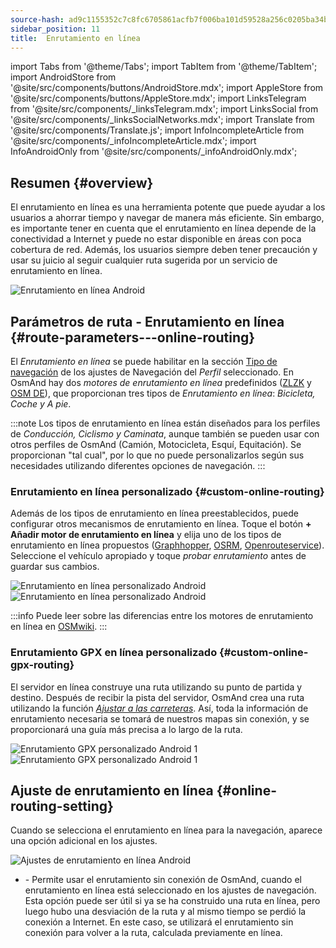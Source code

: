 ```yaml
---
source-hash: ad9c1155352c7c8fc6705861acfb7f006ba101d59528a256c0205ba34b62fd80
sidebar_position: 11
title:  Enrutamiento en línea
---
```

import Tabs from '@theme/Tabs';
import TabItem from '@theme/TabItem';
import AndroidStore from '@site/src/components/buttons/AndroidStore.mdx';
import AppleStore from '@site/src/components/buttons/AppleStore.mdx';
import LinksTelegram from '@site/src/components/_linksTelegram.mdx';
import LinksSocial from '@site/src/components/_linksSocialNetworks.mdx';
import Translate from '@site/src/components/Translate.js';
import InfoIncompleteArticle from '@site/src/components/_infoIncompleteArticle.mdx';
import InfoAndroidOnly from '@site/src/components/_infoAndroidOnly.mdx';

## Resumen {#overview}

<InfoAndroidOnly />

El enrutamiento en línea es una herramienta potente que puede ayudar a los usuarios a ahorrar tiempo y navegar de manera más eficiente. Sin embargo, es importante tener en cuenta que el enrutamiento en línea depende de la conectividad a Internet y puede no estar disponible en áreas con poca cobertura de red. Además, los usuarios siempre deben tener precaución y usar su juicio al seguir cualquier ruta sugerida por un servicio de enrutamiento en línea.

![Enrutamiento en línea Android](@site/static/img/navigation/routing/online_routing_andr.png)

## Parámetros de ruta - Enrutamiento en línea {#route-parameters---online-routing}

El *Enrutamiento en línea* se puede habilitar en la sección [Tipo de navegación](../guidance/navigation-settings.md#overview) de los ajustes de Navegación del *Perfil* seleccionado. En OsmAnd hay dos *motores de enrutamiento en línea* predefinidos ([ZLZK](https://zlzk.biz/) y [OSM DE](https://routing.openstreetmap.de)), que proporcionan tres tipos de *Enrutamiento en línea*: *Bicicleta, Coche y A pie*.

:::note
Los tipos de enrutamiento en línea están diseñados para los perfiles de *Conducción, Ciclismo y Caminata*, aunque también se pueden usar con otros perfiles de OsmAnd (Camión, Motocicleta, Esquí, Equitación). Se proporcionan "tal cual", por lo que no puede personalizarlos según sus necesidades utilizando diferentes opciones de navegación.
:::

### Enrutamiento en línea personalizado {#custom-online-routing}

Además de los tipos de enrutamiento en línea preestablecidos, puede configurar otros mecanismos de enrutamiento en línea.
Toque el botón **+ Añadir motor de enrutamiento en línea** y elija uno de los tipos de enrutamiento en línea propuestos ([Graphhopper](https://graphhopper.com/), [OSRM](http://project-osrm.org/), [Openrouteservice](https://openrouteservice.org)). Seleccione el vehículo apropiado y toque *probar enrutamiento* antes de guardar sus cambios.

![Enrutamiento en línea personalizado Android](@site/static/img/navigation/routing/custom_online_routing_andr_1.png) ![Enrutamiento en línea personalizado Android](@site/static/img/navigation/routing/custom_online_routing_andr_2.png)

:::info
Puede leer sobre las diferencias entre los motores de enrutamiento en línea en [OSMwiki](https://wiki.openstreetmap.org/wiki/Routing/online_routers).
:::

### Enrutamiento GPX en línea personalizado {#custom-online-gpx-routing}

El servidor en línea construye una ruta utilizando su punto de partida y destino. Después de recibir la pista del servidor, OsmAnd crea una ruta utilizando la función *[Ajustar a las carreteras](../setup/gpx-navigation.md#attach-to-the-roads)*. Así, toda la información de enrutamiento necesaria se tomará de nuestros mapas sin conexión, y se proporcionará una guía más precisa a lo largo de la ruta.

![Enrutamiento GPX personalizado Android 1](@site/static/img/navigation/routing/online_routing_gpx_1.png) ![Enrutamiento GPX personalizado Android 1](@site/static/img/navigation/routing/online_routing_gpx_2.png)

## Ajuste de enrutamiento en línea {#online-routing-setting}

Cuando se selecciona el enrutamiento en línea para la navegación, aparece una opción adicional en los ajustes.

![Ajustes de enrutamiento en línea Android](@site/static/img/navigation/routing/settings_online_routing_1.png)

- *<Translate android="true" ids="calculate_osmand_route_without_internet"/>* - Permite usar el enrutamiento sin conexión de OsmAnd, cuando el enrutamiento en línea está seleccionado en los ajustes de navegación. Esta opción puede ser útil si ya se ha construido una ruta en línea, pero luego hubo una desviación de la ruta y al mismo tiempo se perdió la conexión a Internet. En este caso, se utilizará el enrutamiento sin conexión para volver a la ruta, calculada previamente en línea.